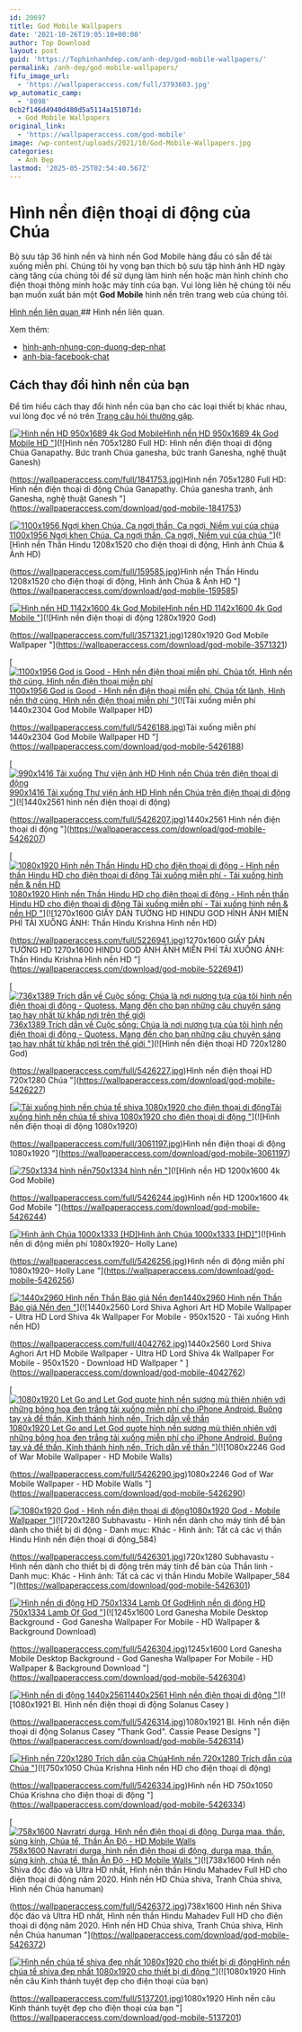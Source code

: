 ```yaml
---
id: 20697
title: God Mobile Wallpapers
date: '2021-10-26T19:05:10+00:00'
author: Top Download
layout: post
guid: 'https://Tophinhanhdep.com/anh-dep/god-mobile-wallpapers/'
permalink: /anh-dep/god-mobile-wallpapers/
fifu_image_url:
  - 'https://wallpaperaccess.com/full/3793603.jpg'
wp_automatic_camp:
  - '8098'
0cb2f146d4940d480d5a5114a151071d:
  - God Mobile Wallpapers
original_link:
  - 'https://wallpaperaccess.com/god-mobile'
image: /wp-content/uploads/2021/10/God-Mobile-Wallpapers.jpg
categories:
  - Ảnh Đẹp
lastmod: '2025-05-25T02:54:40.567Z'
---
```

# Hình nền điện thoại di động của Chúa

Bộ sưu tập 36 hình nền và hình nền God Mobile hàng đầu có sẵn để tải xuống miễn phí. Chúng tôi hy vọng bạn thích bộ sưu tập hình ảnh HD ngày càng tăng của chúng tôi để sử dụng làm hình nền hoặc màn hình chính cho điện thoại thông minh hoặc máy tính của bạn. Vui lòng liên hệ chúng tôi nếu bạn muốn xuất bản một **God Mobile** hình nền trên trang web của chúng tôi.

[Hình nền liên quan ](#related) ## Hình nền liên quan.

   
 Xem thêm:

   
- [hinh-anh-nhung-con-duong-dep-nhat](https://tophinhanhdep.com/hinh-nen-dep/hinh-anh-nhung-con-duong-dep-nhat/)
- [anh-bia-facebook-chat](https://tophinhanhdep.com/anh-bia/anh-bia-facebook-chat/)

## Cách thay đổi hình nền của bạn

Để tìm hiểu cách thay đổi hình nền của bạn cho các loại thiết bị khác nhau, vui lòng đọc về nó trên [Trang câu hỏi thường gặp](https://tophinhanhdep.com/faq/).

  
[[![Hình nền HD 950x1689 4k God Mobile](https://wallpaperaccess.com/full/3793603.jpg)Hình nền HD 950x1689 4k God Mobile HD "](https://wallpaperaccess.com/download/god-mobile-3793603)](![Hình nền 705x1280 Full HD: Hình nền điện thoại di động Chúa Ganapathy.  Bức tranh Chúa ganesha, bức tranh Ganesha, nghệ thuật Ganesh)

(https://wallpaperaccess.com/full/1841753.jpg)Hình nền 705x1280 Full HD: Hình nền điện thoại di động Chúa Ganapathy. Chúa ganesha tranh, ảnh Ganesha, nghệ thuật Ganesh "](https://wallpaperaccess.com/download/god-mobile-1841753)

[[![1100x1956 Ngợi khen Chúa.  Ca ngợi thần, Ca ngợi, Niềm vui của chúa](https://wallpaperaccess.com/full/3173739.jpg)1100x1956 Ngợi khen Chúa. Ca ngợi thần, Ca ngợi, Niềm vui của chúa "](https://wallpaperaccess.com/download/god-mobile-3173739)](![Hình nền Thần Hindu 1208x1520 cho điện thoại di động, Hình ảnh Chúa & Ảnh HD)

(https://wallpaperaccess.com/full/159585.jpg)Hình nền Thần Hindu 1208x1520 cho điện thoại di động, Hình ảnh Chúa &amp; Ảnh HD "](https://wallpaperaccess.com/download/god-mobile-159585)

[[![Hình nền HD 1142x1600 4k God Mobile](https://wallpaperaccess.com/full/3263997.jpg)Hình nền HD 1142x1600 4k God Mobile "](https://wallpaperaccess.com/download/god-mobile-3263997)](![Hình nền điện thoại di động 1280x1920 God)

(https://wallpaperaccess.com/full/3571321.jpg)1280x1920 God Mobile Wallpaper "](https://wallpaperaccess.com/download/god-mobile-3571321)

[[![1100x1956 God is Good - Hình nền điện thoại miễn phí.  Chúa tốt, Hình nền thờ cúng, Hình nền điện thoại miễn phí](https://wallpaperaccess.com/full/3173741.jpg)1100x1956 God is Good - Hình nền điện thoại miễn phí. Chúa tốt lành, Hình nền thờ cúng, Hình nền điện thoại miễn phí "](https://wallpaperaccess.com/download/god-mobile-3173741)](![Tải xuống miễn phí 1440x2304 God Mobile Wallpaper HD)

(https://wallpaperaccess.com/full/5426188.jpg)Tải xuống miễn phí 1440x2304 God Mobile Wallpaper HD "](https://wallpaperaccess.com/download/god-mobile-5426188)

[[![990x1416 Tải xuống Thư viện ảnh HD Hình nền Chúa trên điện thoại di động](https://wallpaperaccess.com/full/5426199.jpg)990x1416 Tải xuống Thư viện ảnh HD Hình nền Chúa trên điện thoại di động "](https://wallpaperaccess.com/download/god-mobile-5426199)](![1440x2561 hình nền điện thoại di động)

(https://wallpaperaccess.com/full/5426207.jpg)1440x2561 Hình nền điện thoại di động "](https://wallpaperaccess.com/download/god-mobile-5426207)

[[![1080x1920 Hình nền Thần Hindu HD cho điện thoại di động - Hình nền thần Hindu HD cho điện thoại di động Tải xuống miễn phí - Tải xuống hình nền & nền HD](https://wallpaperaccess.com/full/5226867.jpg)1080x1920 Hình nền Thần Hindu HD cho điện thoại di động - Hình nền thần Hindu HD cho điện thoại di động Tải xuống miễn phí - Tải xuống hình nền &amp; nền HD "](https://wallpaperaccess.com/download/god-mobile-5226867)](![1270x1600 GIẤY DÁN TƯỜNG HD HINDU GOD HÌNH ẢNH MIỄN PHÍ TẢI XUỐNG ẢNH: Thần Hindu Krishna Hình nền HD)

(https://wallpaperaccess.com/full/5226941.jpg)1270x1600 GIẤY DÁN TƯỜNG HD 1270x1600 HINDU GOD ẢNH ẢNH MIỄN PHÍ TẢI XUỐNG ẢNH: Thần Hindu Krishna Hình nền HD "](https://wallpaperaccess.com/download/god-mobile-5226941)

[[![736x1389 Trích dẫn về Cuộc sống: Chúa là nơi nương tựa của tôi hình nền điện thoại di động - Quotess.  Mang đến cho bạn những câu chuyện sáng tạo hay nhất từ ​​khắp nơi trên thế giới](https://wallpaperaccess.com/full/5426218.jpg)736x1389 Trích dẫn về Cuộc sống: Chúa là nơi nương tựa của tôi hình nền điện thoại di động - Quotess. Mang đến cho bạn những câu chuyện sáng tạo hay nhất từ ​​khắp nơi trên thế giới "](https://wallpaperaccess.com/download/god-mobile-5426218)](![Hình nền điện thoại HD 720x1280 God)

(https://wallpaperaccess.com/full/5426227.jpg)Hình nền điện thoại HD 720x1280 Chúa "](https://wallpaperaccess.com/download/god-mobile-5426227)

[[![Tải xuống hình nền chúa tể shiva 1080x1920 cho điện thoại di động](https://wallpaperaccess.com/full/5426229.jpg)Tải xuống hình nền chúa tể shiva 1080x1920 cho điện thoại di động "](https://wallpaperaccess.com/download/god-mobile-5426229)](![Hình nền điện thoại di động 1080x1920)

(https://wallpaperaccess.com/full/3061197.jpg)Hình nền điện thoại di động 1080x1920 "](https://wallpaperaccess.com/download/god-mobile-3061197)

[[![750x1334 hình nền](https://wallpaperaccess.com/full/784728.jpg)750x1334 hình nền "](https://wallpaperaccess.com/download/god-mobile-784728)](![Hình nền HD 1200x1600 4k God Mobile)

(https://wallpaperaccess.com/full/5426244.jpg)Hình nền HD 1200x1600 4k God Mobile "](https://wallpaperaccess.com/download/god-mobile-5426244)

[[![Hình ảnh Chúa 1000x1333 [HD]](https://wallpaperaccess.com/full/5315076.jpg)Hình ảnh Chúa 1000x1333 \[HD\]"](https://wallpaperaccess.com/download/god-mobile-5315076)](![Hình nền di động miễn phí 1080x1920– Holly Lane)

(https://wallpaperaccess.com/full/5426256.jpg)Hình nền di động miễn phí 1080x1920– Holly Lane "](https://wallpaperaccess.com/download/god-mobile-5426256)

 [[![1440x2960 ​​Hình nền Thần Báo giá Nền đen](https://wallpaperaccess.com/full/5426262.jpg)1440x2960 ​​Hình nền Thần Báo giá Nền đen "](https://wallpaperaccess.com/download/god-mobile-5426262)](![1440x2560 Lord Shiva Aghori Art HD Mobile Wallpaper - Ultra HD Lord Shiva 4k Wallpaper For Mobile - 950x1520 - Tải xuống Hình nền HD)

(https://wallpaperaccess.com/full/4042762.jpg)1440x2560 Lord Shiva Aghori Art HD Mobile Wallpaper - Ultra HD Lord Shiva 4k Wallpaper For Mobile - 950x1520 - Download HD Wallpaper " ](https://wallpaperaccess.com/download/god-mobile-4042762)

[[![1080x1920 Let Go and Let God quote hình nền sương mù thiên nhiên với những bông hoa đen trắng tải xuống miễn phí cho iPhone Android.  Buông tay và để thần, Kinh thánh hình nền, Trích dẫn về thần](https://wallpaperaccess.com/full/20468.jpg)1080x1920 Let Go and Let God quote hình nền sương mù thiên nhiên với những bông hoa đen trắng tải xuống miễn phí cho iPhone Android. Buông tay và để thần, Kinh thánh hình nền, Trích dẫn về thần "](https://wallpaperaccess.com/download/god-mobile-20468)](![1080x2246 God of War Mobile Wallpaper - HD Mobile Walls)

(https://wallpaperaccess.com/full/5426290.jpg)1080x2246 God of War Mobile Wallpaper - HD Mobile Walls "](https://wallpaperaccess.com/download/god-mobile-5426290)

[[![1080x1920 God - Hình nền điện thoại di động](https://wallpaperaccess.com/full/5426294.jpg)1080x1920 God - Mobile Wallpaper "](https://wallpaperaccess.com/download/god-mobile-5426294)](![720x1280 Subhavastu - Hình nền dành cho máy tính để bàn dành cho thiết bị di động - Danh mục: Khác - Hình ảnh: Tất cả các vị thần Hindu Hình nền điện thoại di động_584)

(https://wallpaperaccess.com/full/5426301.jpg)720x1280 Subhavastu - Hình nền dành cho thiết bị di động trên máy tính để bàn của Thần linh - Danh mục: Khác - Hình ảnh: Tất cả các vị thần Hindu Mobile Wallpaper\_584 "](https://wallpaperaccess.com/download/god-mobile-5426301)

[[![Hình nền di động HD 750x1334 Lamb Of God](https://wallpaperaccess.com/full/1495974.jpg)Hình nền di động HD 750x1334 Lamb Of God "](https://wallpaperaccess.com/download/god-mobile-1495974)](![1245x1600 Lord Ganesha Mobile Desktop Background - God Ganesha Wallpaper For Mobile - HD Wallpaper & Background Download)

(https://wallpaperaccess.com/full/5426304.jpg)1245x1600 Lord Ganesha Mobile Desktop Background - God Ganesha Wallpaper For Mobile - HD Wallpaper &amp; Background Download "](https://wallpaperaccess.com/download/god-mobile-5426304)

[[![Hình nền di động 1440x2561](https://wallpaperaccess.com/full/1364368.jpg)1440x2561 Hình nền điện thoại di động "](https://wallpaperaccess.com/download/god-mobile-1364368)](![1080x1921 Bl.  Hình nền điện thoại di động Solanus Casey )

(https://wallpaperaccess.com/full/5426314.jpg)1080x1921 Bl. Hình nền điện thoại di động Solanus Casey "Thank God". Cassie Pease Designs "](https://wallpaperaccess.com/download/god-mobile-5426314)

[[![Hình nền 720x1280 Trích dẫn của Chúa](https://wallpaperaccess.com/full/5426322.jpg)Hình nền 720x1280 Trích dẫn của Chúa "](https://wallpaperaccess.com/download/god-mobile-5426322)](![750x1050 Chúa Krishna Hình nền HD cho điện thoại di động)

(https://wallpaperaccess.com/full/5426334.jpg)Hình nền HD 750x1050 Chúa Krishna cho điện thoại di động "](https://wallpaperaccess.com/download/god-mobile-5426334)

[[![758x1600 Navratri durga, Hình nền điện thoại di động, Durga maa, thần, sùng kính, Chúa tể, Thần Ấn Độ - HD Mobile Walls](https://wallpaperaccess.com/full/5426358.jpg)758x1600 Navratri durga, hình nền điện thoại di động, durga maa, thần, sùng kính, chúa tể, thần Ấn Độ - HD Mobile Walls "](https://wallpaperaccess.com/download/god-mobile-5426358)](![738x1600 Hình nền Shiva độc đáo và Ultra HD nhất, Hình nền thần Hindu Mahadev Full HD cho điện thoại di động năm 2020. Hình nền HD Chúa shiva, Tranh Chúa shiva, Hình nền Chúa hanuman)

(https://wallpaperaccess.com/full/5426372.jpg)738x1600 Hình nền Shiva độc đáo và Ultra HD nhất, Hình nền thần Hindu Mahadev Full HD cho điện thoại di động năm 2020. Hình nền HD Chúa shiva, Tranh Chúa shiva, Hình nền Chúa hanuman "](https://wallpaperaccess.com/download/god-mobile-5426372)

 [[![Hình nền chúa tể shiva đẹp nhất 1080x1920 cho thiết bị di động](https://wallpaperaccess.com/full/5121180.jpg)Hình nền chúa tể shiva đẹp nhất 1080x1920 cho thiết bị di động "](https://wallpaperaccess.com/download/god-mobile-5121180)](![1080x1920 Hình nền câu Kinh thánh tuyệt đẹp cho điện thoại của bạn)

(https://wallpaperaccess.com/full/5137201.jpg)1080x1920 Hình nền câu Kinh thánh tuyệt đẹp cho điện thoại của bạn "](https://wallpaperaccess.com/download/god-mobile-5137201)
